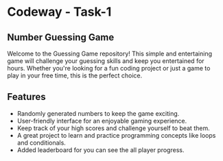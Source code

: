 # Codeway - Task-1

## **Number Guessing Game**

Welcome to the Guessing Game repository! This simple and entertaining game will challenge your guessing skills and keep you entertained for hours. Whether you're looking for a fun coding project or just a game to play in your free time, this is the perfect choice.

## Features

- Randomly generated numbers to keep the game exciting.
- User-friendly interface for an enjoyable gaming experience.
- Keep track of your high scores and challenge yourself to beat them.
- A great project to learn and practice programming concepts like loops and conditionals.
- Added leaderboard for you can see the all player progress.
  
